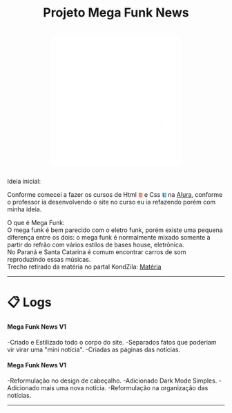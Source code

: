 <h1 align="center"> Projeto Mega Funk News </h1>

<h1 align="center"><img height="300em" src="https://github.com/WillianMateusUss/edutech-pr/blob/main/Mega%20Funk%20News/Mega%20Funk%20News%20V1/logo.png"/></h1>

<p>Ideia inicial:<br>

  Conforme comecei a fazer os cursos de Html 
  <img align="center" alt="HTML" height="10" width="10" src="https://raw.githubusercontent.com/devicons/devicon/master/icons/html5/html5-original.svg">
  e Css 
  <img align="center" alt="CSS" height="10" width="10" src="https://raw.githubusercontent.com/devicons/devicon/master/icons/css3/css3-original.svg"> 
  na <a href="https://alura.com.br">Alura</a>, conforme o professor ia desenvolvendo o site no curso eu ia refazendo porém com minha ideia.
  <br>
  
</p>

<p>O que é Mega Funk:<br>
  O mega funk é bem parecido com o eletro funk, porém existe uma pequena diferença entre os dois: o mega funk é normalmente mixado somente a partir do refrão com vários estilos de bases house, eletrônica.
  <br>
  No Paraná e Santa Catarina é comum encontrar carros de som reproduzindo essas músicas.
  <br>
  Trecho retirado da matéria no partal KondZila: <a href="https://kondzilla.com/m/mais-proximo-eletronico-surge-o-movimento-funk-rave">Matéria</a>
</p>

------

<h1>📋 Logs</h1>

<h4> Mega Funk News V1 </h4>

-Criado e Estilizado todo o corpo do site.
-Separados fatos que poderiam vir virar uma "mini notícia".
-Criadas as páginas das notícias.

<h4> Mega Funk News V1 </h4>

-Reformulação no design de cabeçalho.
-Adicionado Dark Mode Simples.
-Adicionado mais uma nova notícia.
-Reformulação na organização das notícias.

------
